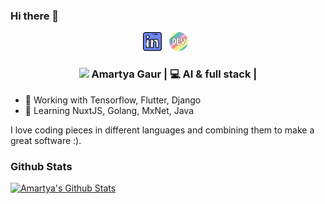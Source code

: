 ### Hi there 👋

<p align='center'>
   <a href="https://www.linkedin.com/in/amartya-gaur/"><img height="30" src="https://raw.githubusercontent.com/8bithemant/8bithemant/master/linkedin.png?raw=true"></a>&nbsp;&nbsp;
<a href="https://dev.to/amartyadev"><img height="30" src="https://raw.githubusercontent.com/8bithemant/8bithemant/master/devto.png?raw=true"></a>&nbsp;&nbsp;
 </p>

<div align="center">
<h3><img src="https://media.giphy.com/media/WUlplcMpOCEmTGBtBW/giphy.gif" width="30"> Amartya Gaur | 💻 AI & full stack | </h3>
</div>

- 🔭 Working with Tensorflow, Flutter, Django
- 🌱 Learning NuxtJS, Golang, MxNet, Java

I love coding pieces in different languages and combining them to make a great software :).

### Github Stats

[![Amartya's Github Stats](https://github-readme-stats.vercel.app/api?username=amartya-dev&count_private=true&theme=default&show_icons=true)](https://github.com/amartya-dev)

